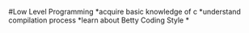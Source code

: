 #Low Level Programming
*acquire basic knowledge of c
*understand compilation process 
*learn about Betty Coding Style 
*
